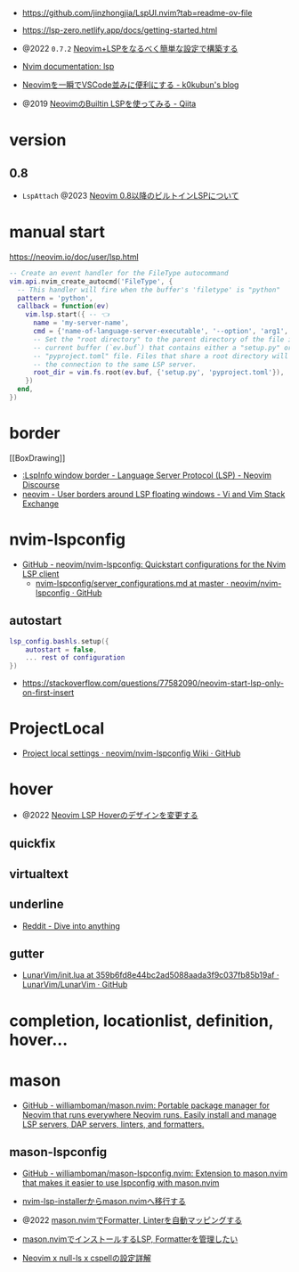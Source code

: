 - https://github.com/jinzhongjia/LspUI.nvim?tab=readme-ov-file

- https://lsp-zero.netlify.app/docs/getting-started.html

- @2022 `0.7.2` [Neovim+LSPをなるべく簡単な設定で構築する](https://zenn.dev/botamotch/articles/21073d78bc68bf)
- [Nvim documentation: lsp](https://neovim.io/doc/user/lsp.html)
- [Neovimを一瞬でVSCode並みに便利にする - k0kubun's blog](https://k0kubun.hatenablog.com/entry/neovim-lsp)
- @2019 [NeovimのBuiltin LSPを使ってみる - Qiita](https://qiita.com/slin/items/2b43925065de3b9a6d3b)

# version

## 0.8

- `LspAttach` @2023 [Neovim 0.8以降のビルトインLSPについて](https://zenn.dev/ryoppippi/articles/8aeedded34c914)

# manual start

https://neovim.io/doc/user/lsp.html

```lua
-- Create an event handler for the FileType autocommand
vim.api.nvim_create_autocmd('FileType', {
  -- This handler will fire when the buffer's 'filetype' is "python"
  pattern = 'python',
  callback = function(ev)
    vim.lsp.start({ -- 👈
      name = 'my-server-name',
      cmd = {'name-of-language-server-executable', '--option', 'arg1', 'arg2'},
      -- Set the "root directory" to the parent directory of the file in the
      -- current buffer (`ev.buf`) that contains either a "setup.py" or a
      -- "pyproject.toml" file. Files that share a root directory will reuse
      -- the connection to the same LSP server.
      root_dir = vim.fs.root(ev.buf, {'setup.py', 'pyproject.toml'}),
    })
  end,
})
```

# border

[[BoxDrawing]]

- [:LspInfo window border - Language Server Protocol (LSP) - Neovim Discourse](https://neovim.discourse.group/t/lspinfo-window-border/1566)
- [neovim - User borders around LSP floating windows - Vi and Vim Stack Exchange](https://vi.stackexchange.com/questions/39074/user-borders-around-lsp-floating-windows)

# nvim-lspconfig

- [GitHub - neovim/nvim-lspconfig: Quickstart configurations for the Nvim LSP client](https://github.com/neovim/nvim-lspconfig)
  - [nvim-lspconfig/server_configurations.md at master · neovim/nvim-lspconfig · GitHub](https://github.com/neovim/nvim-lspconfig/blob/master/doc/server_configurations.md)

## autostart

```lua
lsp_config.bashls.setup({
    autostart = false,
    ... rest of configuration
})
```

- https://stackoverflow.com/questions/77582090/neovim-start-lsp-only-on-first-insert

# ProjectLocal

- [Project local settings · neovim/nvim-lspconfig Wiki · GitHub](https://github.com/neovim/nvim-lspconfig/wiki/Project-local-settings)

# hover

- @2022 [Neovim LSP Hoverのデザインを変更する](https://zenn.dev/botamotch/scraps/4ce17ce1f311c9)

## quickfix

## virtualtext

## underline

- [Reddit - Dive into anything](https://www.reddit.com/r/neovim/comments/lciqhp/disable_annoying_underline_when_make_errors/)

## gutter

- [LunarVim/init.lua at 359b6fd8e44bc2ad5088aada3f9c037fb85b19af · LunarVim/LunarVim · GitHub](https://github.com/LunarVim/LunarVim/blob/359b6fd8e44bc2ad5088aada3f9c037fb85b19af/lua/lsp/init.lua#L2)

# completion, locationlist, definition, hover...

# mason

- [GitHub - williamboman/mason.nvim: Portable package manager for Neovim that runs everywhere Neovim runs. Easily install and manage LSP servers, DAP servers, linters, and formatters.](https://github.com/williamboman/mason.nvim)

## mason-lspconfig

- [GitHub - williamboman/mason-lspconfig.nvim: Extension to mason.nvim that makes it easier to use lspconfig with mason.nvim](https://github.com/williamboman/mason-lspconfig.nvim)

- [nvim-lsp-installerからmason.nvimへ移行する](https://zenn.dev/kawarimidoll/articles/367b78f7740e84)

- @2022 [mason.nvimでFormatter, Linterを自動マッピングする](https://zenn.dev/matcha1024/articles/1a972c6e161ad4)
- [mason.nvimでインストールするLSP, Formatterを管理したい](https://zenn.dev/sakikagr/scraps/a621c775c89b91)
- [Neovim x null-ls x cspellの設定詳解](https://zenn.dev/kawarimidoll/articles/ad35f3dc4a5009)
